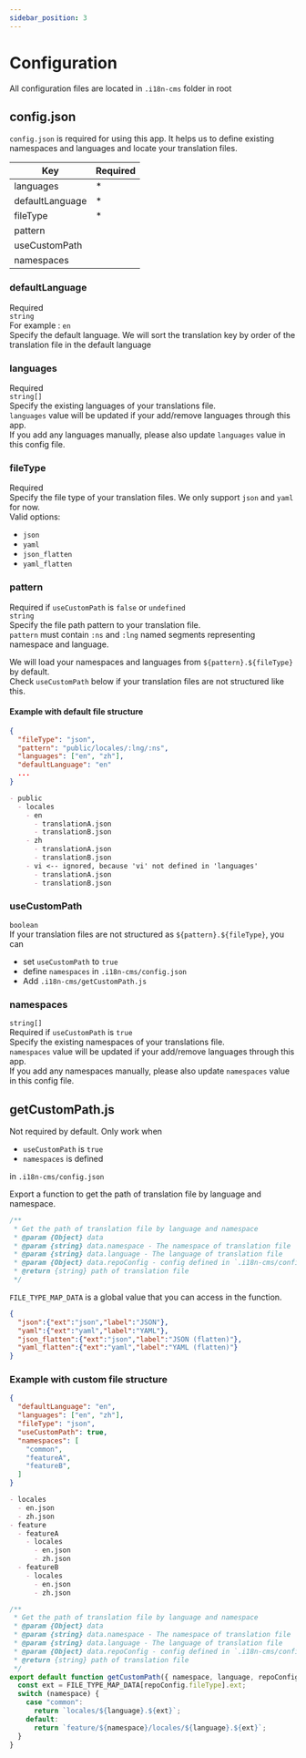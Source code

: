 ```yaml
---
sidebar_position: 3
---
```


# Configuration

All configuration files are located in `.i18n-cms` folder in root

## config.json
`config.json` is required for using this app. It helps us to define existing namespaces and languages and locate your translation files. 

| Key             | Required  |
|-----------------|-----------|
| languages       | *         |
| defaultLanguage | *         |
| fileType        | *         |
| pattern         |           |
| useCustomPath   |           |
| namespaces      |           |

### defaultLanguage
Required <br/>
`string` <br/>
For example : `en`<br/>
Specify the default language.
We will sort the translation key by order of the translation file in the default language

### languages
Required <br/>
`string[]` <br/>
Specify the existing languages of your translations file.<br/>
`languages` value will be updated if your add/remove languages through this app.<br/>
If you add any languages manually, please also update `languages` value in this config file.

### fileType
Required <br/>
Specify the file type of your translation files. We only support `json` and `yaml` for now. <br/>
Valid options:
- `json`
- `yaml`
- `json_flatten`
- `yaml_flatten`

### pattern
Required if `useCustomPath` is `false` or `undefined`<br/>
`string`<br/>
Specify the file path pattern to your translation file. <br/>
`pattern` must contain `:ns` and `:lng` named segments representing namespace and language.

We will load your namespaces and languages from `${pattern}.${fileType}` by default.<br/>
Check `useCustomPath` below if your translation files are not structured like this.

#### Example with default file structure

```json title=".i18n-cms/config.json"
{
  "fileType": "json",
  "pattern": "public/locales/:lng/:ns",
  "languages": ["en", "zh"],
  "defaultLanguage": "en"
  ...
}
```

```md title="File structure:"
- public
  - locales
    - en
      - translationA.json
      - translationB.json
    - zh
      - translationA.json
      - translationB.json
    - vi <-- ignored, because 'vi' not defined in 'languages'
      - translationA.json
      - translationB.json
```

### useCustomPath
`boolean` <br/>
If your translation files are not structured as `${pattern}.${fileType}`, you can 
- set `useCustomPath` to `true`
- define `namespaces` in `.i18n-cms/config.json`
- Add `.i18n-cms/getCustomPath.js`


### namespaces
`string[]`  <br/>
Required if `useCustomPath` is `true`<br/>
Specify the existing namespaces of your translations file.<br/>
`namespaces` value will be updated if your add/remove languages through this app.<br/>
If you add any namespaces manually, please also update `namespaces` value in this config file.


## getCustomPath.js
Not required by default. Only work when
- `useCustomPath` is `true`
- `namespaces` is defined

in `.i18n-cms/config.json`

Export a function to get the path of translation file by language and namespace.
```js title='.i18n-cms/getCustomPath.js'
/** 
 * Get the path of translation file by language and namespace
 * @param {Object} data
 * @param {string} data.namespace - The namespace of translation file
 * @param {string} data.language - The language of translation file
 * @param {Object} data.repoConfig - config defined in `.i18n-cms/config.json`
 * @return {string} path of translation file
 */
```

`FILE_TYPE_MAP_DATA` is a global value that you can access in the function.
```json title='FILE_TYPE_MAP_DATA'
{
  "json":{"ext":"json","label":"JSON"},
  "yaml":{"ext":"yaml","label":"YAML"},
  "json_flatten":{"ext":"json","label":"JSON (flatten)"},
  "yaml_flatten":{"ext":"yaml","label":"YAML (flatten)"}
}
```

### Example with custom file structure

```json title=".i18n-cms/config.json"
{
  "defaultLanguage": "en",
  "languages": ["en", "zh"],
  "fileType": "json",
  "useCustomPath": true,
  "namespaces": [
    "common",
    "featureA",
    "featureB",
  ]
}
```

```md title="File structure:"
- locales
  - en.json
  - zh.json
- feature
  - featureA
    - locales
      - en.json
      - zh.json
  - featureB
    - locales
      - en.json
      - zh.json
```
```js title='.i18n-cms/getCustomPath.js'
/** 
 * Get the path of translation file by language and namespace
 * @param {Object} data
 * @param {string} data.namespace - The namespace of translation file
 * @param {string} data.language - The language of translation file
 * @param {Object} data.repoConfig - config defined in `.i18n-cms/config.json`
 * @return {string} path of translation file
 */
export default function getCustomPath({ namespace, language, repoConfig }) {
  const ext = FILE_TYPE_MAP_DATA[repoConfig.fileType].ext;
  switch (namespace) {
    case "common":
      return `locales/${language}.${ext}`;
    default:
      return `feature/${namespace}/locales/${language}.${ext}`;
  }
}
```

